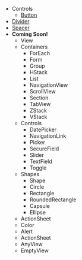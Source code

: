 <!-- views/_sidebar.md -->

* Controls
  * [Button](views/controls/Button.md)
* [Divider](views/Divider.md)
* [Spacer](views/Spacer.md)
* **Coming Soon!**
  * View
  * Containers
    * ForEach
    * Form
    * Group
    * HStack
    * List
    * NavigationView
    * ScrollView
    * Section
    * TabView
    * ZStack
    * VStack
  * Controls
    * DatePicker
    * NavigationLink
    * Picker
    * SecureField
    * Slider
    * TextField
    * Toggle
  * Shapes
    * Shape
    * Circle
    * Rectangle
    * RoundedRectangle
    * Capsule
    * Ellipse
  * ActionSheet
  * Color
  * Alert
  * ActionSheet
  * AnyView
  * EmptyView